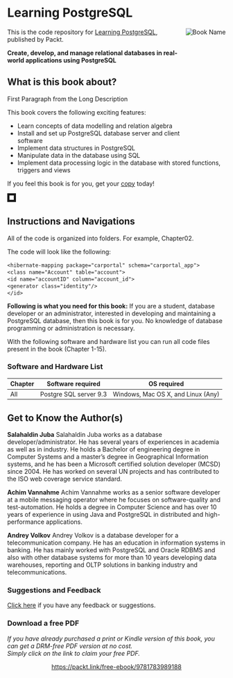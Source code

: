 


# Learning PostgreSQL

<a href="https://prod.packtpub.com/in/big-data-and-business-intelligence/learning-postgresql?utm_source=github&utm_medium=repository&utm_campaign=9781783989188"><img src="https://prod.packtpub.com/media/catalog/product/cache/e4d64343b1bc593f1c5348fe05efa4a6/b/0/b01781_learning20postgresql_.jpg" alt="Book Name" height="256px" align="right"></a>

This is the code repository for [Learning PostgreSQL](https://prod.packtpub.com/in/big-data-and-business-intelligence/learning-postgresql?utm_source=github&utm_medium=repository&utm_campaign=9781783989188), published by Packt.

**Create, develop, and manage relational databases
in real-world applications using PostgreSQL**

## What is this book about?
First Paragraph from the Long Description

This book covers the following exciting features: 
* Learn concepts of data modelling and relation algebra
* Install and set up PostgreSQL database server and client software
* Implement data structures in PostgreSQL
* Manipulate data in the database using SQL
* Implement data processing logic in the database with stored functions, triggers and views

If you feel this book is for you, get your [copy](https://www.amazon.com/dp/1783989181) today!

<a href="https://prod.packtpub.com/in/big-data-and-business-intelligence/learning-postgresql?utm_source=github&utm_medium=repository&utm_campaign=9781783989188"><img src="https://raw.githubusercontent.com/PacktPublishing/GitHub/master/GitHub.png" alt="https://www.packtpub.com/" border="5" /></a>

## Instructions and Navigations
All of the code is organized into folders. For example, Chapter02.

The code will look like the following:
```
<hibernate-mapping package="carportal" schema="carportal_app">
<class name="Account" table="account">
<id name="accountID" column="account_id">
<generator class="identity"/>
</id>
```

**Following is what you need for this book:**
If you are a student, database developer or an administrator, interested in developing and maintaining a PostgreSQL database, then this book is for you. No knowledge of database programming or administration is necessary.

With the following software and hardware list you can run all code files present in the book (Chapter 1-15).

### Software and Hardware List

| Chapter  | Software required                   | OS required                        |
| -------- | ------------------------------------| -----------------------------------|
| All      |           Postgre SQL server 9.3    | Windows, Mac OS X, and Linux (Any) |


## Get to Know the Author(s)
**Salahaldin Juba**
Salahaldin Juba works as a database developer/administrator. He has several years of experiences in academia as well as in industry. He holds a Bachelor of engineering degree in Computer Systems and a master’s degree in Geographical Information systems, and he has been a Microsoft certified solution developer (MCSD) since 2004. He has worked on several UN projects and has contributed to the ISO web coverage service standard. 

**Achim Vannahme**
Achim Vannahme works as a senior software developer at a mobile messaging operator where he focuses on software-quality and test-automation. He holds a degree in Computer Science and has over 10 years of experience in using Java and PostgreSQL in distributed and high-performance applications.

**Andrey Volkov**
Andrey Volkov is a database developer for a telecommunication company. He has an education in information systems in banking. He has mainly worked with PostgreSQL and Oracle RDBMS and also with other database systems for more than 10 years developing data warehouses, reporting and OLTP solutions in banking industry and telecommunications.



### Suggestions and Feedback
[Click here](https://docs.google.com/forms/d/e/1FAIpQLSdy7dATC6QmEL81FIUuymZ0Wy9vH1jHkvpY57OiMeKGqib_Ow/viewform) if you have any feedback or suggestions.


### Download a free PDF

 <i>If you have already purchased a print or Kindle version of this book, you can get a DRM-free PDF version at no cost.<br>Simply click on the link to claim your free PDF.</i>
<p align="center"> <a href="https://packt.link/free-ebook/9781783989188">https://packt.link/free-ebook/9781783989188 </a> </p>
